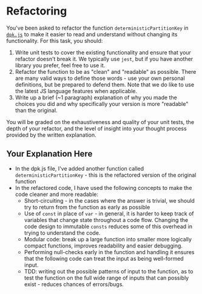 # Refactoring

You've been asked to refactor the function `deterministicPartitionKey` in [`dpk.js`](dpk.js) to make it easier to read and understand without changing its functionality. For this task, you should:

1. Write unit tests to cover the existing functionality and ensure that your refactor doesn't break it. We typically use `jest`, but if you have another library you prefer, feel free to use it.
2. Refactor the function to be as "clean" and "readable" as possible. There are many valid ways to define those words - use your own personal definitions, but be prepared to defend them. Note that we do like to use the latest JS language features when applicable.
3. Write up a brief (~1 paragraph) explanation of why you made the choices you did and why specifically your version is more "readable" than the original.

You will be graded on the exhaustiveness and quality of your unit tests, the depth of your refactor, and the level of insight into your thought process provided by the written explanation.

## Your Explanation Here

- In the dpk.js file, I've added another function called `deterministicPartitionKey` - this is the refactored version of the original function
- In the refactored code, I have used the following concepts to make the code cleaner and more readable:
  - Short-circuiting - in the cases where the answer is trivial, we should try to return from the function as early as possible
  - Use of `const` in place of `var` - in general, it is harder to keep track of variables that change state throughout a code flow. Changing the code design to immutable `consts` reduces some of this overhead in trying to understand the code. 
  - Modular code: break up a large function into smaller more logically compact functions, improves readability and easier debugging.
  - Performing null-checks early in the function and handling it ensures that the following code can treat the input as being well-formed input.
  - TDD: writing out the possible patterns of input to the function, as to test the function on the full wide range of inputs that can possibly exist - reduces chances of errors/bugs.